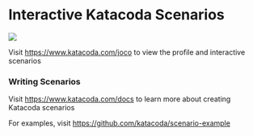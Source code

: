 # Interactive Katacoda Scenarios

[![](http://shields.katacoda.com/katacoda/joco/count.svg)](https://www.katacoda.com/joco "Get your profile on Katacoda.com")

Visit https://www.katacoda.com/joco to view the profile and interactive scenarios

### Writing Scenarios
Visit https://www.katacoda.com/docs to learn more about creating Katacoda scenarios

For examples, visit https://github.com/katacoda/scenario-example
